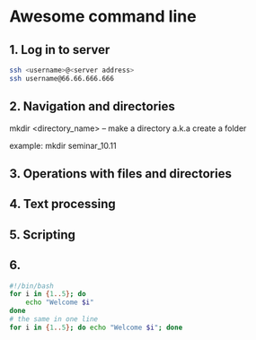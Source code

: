 # Awesome command line

## 1. Log in to server

```bash
ssh <username>@<server address>
ssh username@66.66.666.666
```

## 2. Navigation and directories

mkdir <directory_name> – make a directory a.k.a create a folder

example:
mkdir seminar_10.11


## 3. Operations with files and directories

## 4. Text processing

## 5. Scripting

## 6. 

```bash
#!/bin/bash
for i in {1..5}; do
    echo "Welcome $i"
done
# the same in one line
for i in {1..5}; do echo "Welcome $i"; done
```

